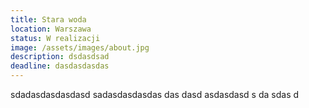 ```yaml
---
title: Stara woda
location: Warszawa
status: W realizacji
image: /assets/images/about.jpg
description: dsdasdsad
deadline: dasdasdasdas
---
```

sdadasdasdasdasd sadasdasdasdas das dasd asdasdasd s da sdas d
